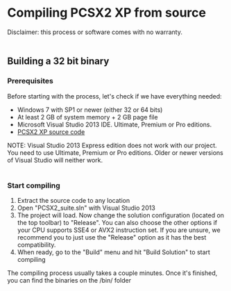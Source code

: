 # Compiling PCSX2 XP from source

Disclaimer: this process or software comes with no warranty. <br />
<br />

## Building a 32 bit binary

### Prerequisites

Before starting with the process, let's check if we have everything needed:

- Windows 7 with SP1 or newer (either 32 or 64 bits)
- At least 2 GB of system memory + 2 GB page file
- Microsoft Visual Studio 2013 IDE. Ultimate, Premium or Pro editions.
- [PCSX2 XP source code](https://github.com/blueclouds8666/pcsx2_XP/archive/release-1.4.0.zip)

NOTE: Visual Studio 2013 Express edition does not work with our project. You need to use Ultimate, Premium or Pro editions. Older or newer versions of Visual Studio will neither work.
<br />
<br />

### Start compiling

1. Extract the source code to any location
2. Open "PCSX2_suite.sln" with Visual Studio 2013
3. The project will load. Now change the solution configuration (located on the top toolbar) to "Release". You can also choose the other options if your CPU supports SSE4 or AVX2 instruction set. If you are unsure, we recommend you to just use the "Release" option as it has the best compatibility.
4. When ready, go to the "Build" menu and hit "Build Solution" to start compiling

The compiling process usually takes a couple minutes. Once it's finished, you can find the binaries on the /bin/ folder

<br />
<br />
